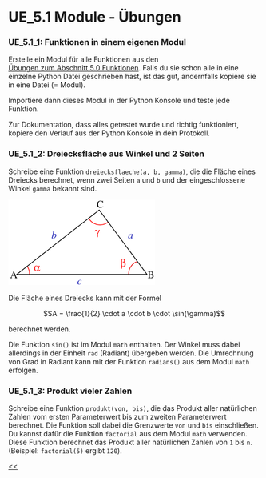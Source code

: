 # UE_5.1 Module - Übungen

### UE_5.1_1: Funktionen in einem eigenen Modul

Erstelle ein Modul für alle Funktionen aus den  
[Übungen zum Abschnitt 5.0 Funktionen](../uebungen/UE_5.0_Funktionen.md).
Falls du sie schon alle in eine einzelne Python Datei geschrieben hast,
ist das gut, andernfalls kopiere sie in eine Datei (= Modul).

Importiere dann dieses Modul in der Python Konsole und teste jede Funktion.

Zur Dokumentation, dass alles getestet wurde und 
richtig funktioniert, kopiere den Verlauf aus
der Python Konsole in dein Protokoll. 

### UE_5.1_2: Dreiecksfläche aus Winkel und 2 Seiten

Schreibe eine Funktion `dreiecksflaeche(a, b, gamma)`,
die die Fläche eines Dreiecks berechnet, 
wenn zwei Seiten `a` und `b` und der eingeschlossene 
Winkel `gamma` bekannt sind.

![Dreieck mit Seiten und Winkeln](../img/5.1/dreieck_seiten_winkel.png)

Die Fläche eines Dreiecks kann mit der Formel

$$A = \frac{1}{2} \cdot a \cdot b \cdot \sin(\gamma)$$

berechnet werden.

Die Funktion `sin()` ist im Modul `math` enthalten.
Der Winkel muss dabei allerdings in der Einheit `rad` (Radiant) 
übergeben werden.
Die Umrechnung von Grad in Radiant kann mit der Funktion `radians()` 
aus dem Modul `math` erfolgen.

### UE_5.1_3: Produkt vieler Zahlen

Schreibe eine Funktion `produkt(von, bis)`, die das Produkt
aller natürlichen Zahlen vom ersten Parameterwert bis zum
zweiten Parameterwert berechnet.
Die Funktion soll dabei die Grenzwerte `von` und `bis` 
einschließen.
Du kannst dafür die Funktion `factorial` aus dem Modul `math` verwenden.
Diese Funktion berechnet das Produkt aller natürlichen Zahlen
von `1` bis `n`. (Beispiel: `factorial(5)` ergibt `120`).


[<<](../skriptum/5.1_Module.md)